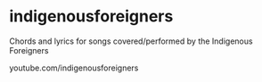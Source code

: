 # indigenousforeigners

Chords and lyrics for songs covered/performed by the Indigenous Foreigners

youtube.com/indigenousforeigners
